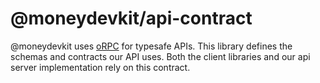 # @moneydevkit/api-contract

@moneydevkit uses [oRPC](https://orpc.unnoq.com/) for typesafe APIs. This library defines the schemas and contracts our API uses.  Both the client libraries and our api server implementation rely on this contract.
